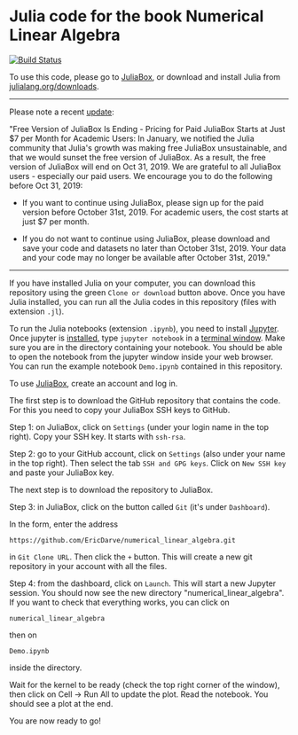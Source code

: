 # Julia code for the book Numerical Linear Algebra

[![Build Status](https://travis-ci.org/EricDarve/numerical_linear_algebra.svg?branch=master)](https://travis-ci.org/EricDarve/numerical_linear_algebra)

To use this code, please go to [JuliaBox](https://www.juliabox.com), or download and install Julia from [julialang.org/downloads](https://julialang.org/downloads/).

---

Please note a recent [update](https://juliacomputing.com/blog/2019/10/03/october-newsletter.html):

"Free Version of JuliaBox Is Ending - Pricing for Paid JuliaBox Starts at Just $7 per Month for Academic Users: In January, we notified the Julia community that Julia's growth was making free JuliaBox unsustainable, and that we would sunset the free version of JuliaBox. As a result, the free version of JuliaBox will end on Oct 31, 2019. We are grateful to all JuliaBox users - especially our paid users. We encourage you to do the following before Oct 31, 2019:

- If you want to continue using JuliaBox, please sign up for the paid version before October 31st, 2019. For academic users, the cost starts at just $7 per month.
    
- If you do not want to continue using JuliaBox, please download and save your code and datasets no later than October 31st, 2019. Your data and your code may no longer be available after October 31st, 2019."

---

If you have installed Julia on your computer, you can download this repository using the green `Clone or download` button above. Once you have Julia installed, you can run all the Julia codes in this repository (files with extension `.jl`). 

To run the Julia notebooks (extension `.ipynb`), you need to install [Jupyter](https://jupyter.readthedocs.io/en/latest/). Once jupyter is [installed](https://jupyter.readthedocs.io/en/latest/install.html), type `jupyter notebook` in a [terminal window](https://jupyter.readthedocs.io/en/latest/running.html). Make sure you are in the directory containing your notebook. You should be able to open the notebook from the jupyter window inside your web browser. You can run the example notebook `Demo.ipynb` contained in this repository.

To use [JuliaBox](https://www.juliabox.com), create an account and log in.

The first step is to download the GitHub repository that contains the code. For this you need to copy your JuliaBox SSH keys to GitHub.

Step 1: on JuliaBox, click on `Settings` (under your login name in the top right). Copy your SSH key. It starts with `ssh-rsa`.

Step 2: go to your GitHub account, click on `Settings` (also under your name in the top right). Then select the tab `SSH and GPG keys`. Click on `New SSH key` and paste your JuliaBox key.

The next step is to download the repository to JuliaBox. 

Step 3: in JuliaBox, click on the button called `Git` (it's under `Dashboard`).

In the form, enter the address

    https://github.com/EricDarve/numerical_linear_algebra.git

in `Git Clone URL`. Then click the `+` button. This will create a new git repository in your account with all the files.

Step 4: from the dashboard, click on `Launch`. This will start a new Jupyter session. You should now see the new directory "numerical_linear_algebra". If you want to check that everything works, you can click on

    numerical_linear_algebra

then on 

    Demo.ipynb

inside the directory.
    
Wait for the kernel to be ready (check the top right corner of the window), then click on Cell -> Run All to update the plot. Read the notebook. You should see a plot at the end.

You are now ready to go!
